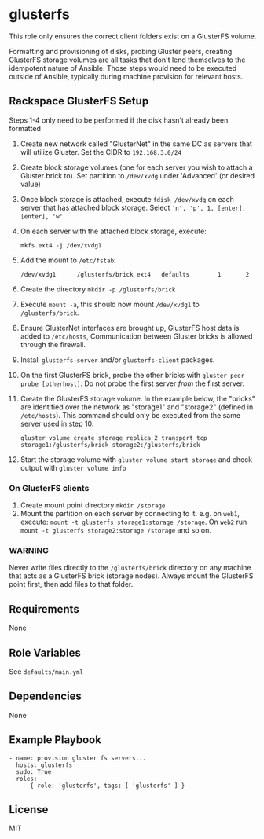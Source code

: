 glusterfs
========

This role only ensures the correct client folders exist on a GlusterFS volume. 

Formatting and provisioning of disks, probing Gluster peers, creating GlusterFS storage volumes are all tasks that don't lend themselves to the idempotent nature of Ansible. Those steps would need to be executed outside of Ansible, typically during machine provision for relevant hosts. 

Rackspace GlusterFS Setup
------------

Steps 1-4 only need to be performed if the disk hasn't already been formatted

1. Create new network called "GlusterNet" in the same DC as servers that will utilize Gluster. Set the CIDR to `192.168.3.0/24`
2. Create block storage volumes (one for each server you wish to attach a Gluster brick to). Set partition to `/dev/xvdg` under 'Advanced' (or desired value)
3. Once block storage is attached, execute `fdisk /dev/xvdg` on each server that has attached block storage. Select `'n', 'p', 1, [enter], [enter], 'w'`. 
4. On each server with the attached block storage, execute: 

    ```
    mkfs.ext4 -j /dev/xvdg1
    ```

5. Add the mount to `/etc/fstab`:
    
    ```
    /dev/xvdg1      /glusterfs/brick ext4   defaults        1       2
    ```

6. Create the directory `mkdir -p /glusterfs/brick`
7. Execute `mount -a`, this should now mount `/dev/xvdg1` to `/glusterfs/brick`.
8. Ensure GlusterNet interfaces are brought up, GlusterFS host data is added to `/etc/hosts`, Communication between Gluster bricks is allowed through the firewall.
9. Install `glusterfs-server` and/or `glusterfs-client` packages.
10. On the first GlusterFS brick, probe the other bricks with `gluster peer probe [otherhost]`. Do not probe the first server _from_ the first server.
11. Create the GlusterFS storage volume. In the example below, the "bricks" are identified over the network as "storage1" and "storage2" (defined in `/etc/hosts`). This command should only be executed from the same server used in step 10.

    ```
    gluster volume create storage replica 2 transport tcp storage1:/glusterfs/brick storage2:/glusterfs/brick
    ```

12. Start the storage volume with `gluster volume start storage` and check output with `gluster volume info`

### On GlusterFS clients

1. Create mount point directory `mkdir /storage`
2. Mount the partition on each server by connecting to it. e.g. on `web1`, execute: `mount -t glusterfs storage1:storage /storage`. On `web2` run `mount -t glusterfs storage2:storage /storage` and so on.

### WARNING

Never write files directly to the `/glusterfs/brick` directory on any machine that acts as a GlusterFS brick (storage nodes). Always mount the GlusterFS point first, then add files to that folder.

Requirements
------------

None

Role Variables
--------------

See `defaults/main.yml`

Dependencies
------------

None

Example Playbook
-------------------------

    - name: provision gluster fs servers...
      hosts: glusterfs
      sudo: True
      roles:
        - { role: 'glusterfs', tags: [ 'glusterfs' ] }

License
-------

MIT
